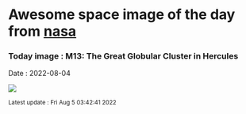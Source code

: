 
# Awesome space image of the day from [nasa](https://api.nasa.gov/)

### Today image : M13: The Great Globular Cluster in Hercules

Date : 2022-08-04


![](https://apod.nasa.gov/apod/image/2208/M13_final2_sinfirma1024.jpg)

<small>Latest update : Fri Aug  5 03:42:41 2022</small>


